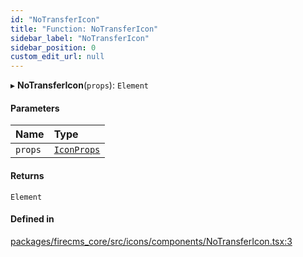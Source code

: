 ```yaml
---
id: "NoTransferIcon"
title: "Function: NoTransferIcon"
sidebar_label: "NoTransferIcon"
sidebar_position: 0
custom_edit_url: null
---
```


▸ **NoTransferIcon**(`props`): `Element`

#### Parameters

| Name | Type |
| :------ | :------ |
| `props` | [`IconProps`](../types/IconProps.md) |

#### Returns

`Element`

#### Defined in

[packages/firecms_core/src/icons/components/NoTransferIcon.tsx:3](https://github.com/FireCMSco/firecms/blob/d45f3739/packages/firecms_core/src/icons/components/NoTransferIcon.tsx#L3)
